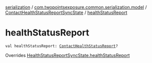 [serialization](../../index.md) / [com.twopointsexposure.common.serialization.model](../index.md) / [ContactHealthStatusReportSyncState](index.md) / [healthStatusReport](./health-status-report.md)

# healthStatusReport

`val healthStatusReport: `[`ContactHealthStatusReport`](../-contact-health-status-report/index.md)`?`

Overrides [HealthStatusReportSyncState.healthStatusReport](../-health-status-report-sync-state/health-status-report.md)

